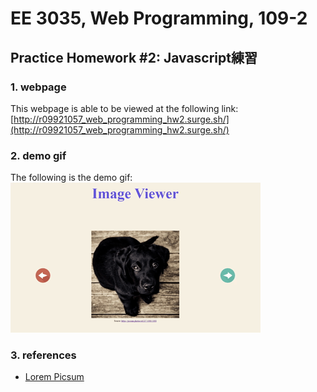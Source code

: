 # EE 3035, Web Programming, 109-2
## Practice Homework #2: Javascript練習
### 1. webpage 
This webpage is able to be viewed at the following link: [http://r09921057_web_programming_hw2.surge.sh/](http://r09921057_web_programming_hw2.surge.sh/)

### 2. demo gif
The following is the demo gif:\
![](./images/hw2_demo.gif)

### 3. references
* [Lorem Picsum](https://picsum.photos/)